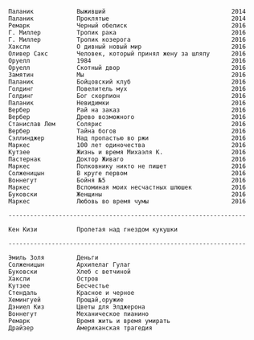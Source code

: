       Паланик            Выживший                                   2014
      Паланик            Проклятые                                  2014
      Ремарк             Черный обелиск                             2016
      Г. Миллер          Тропик рака                                2016
      Г. Миллер          Тропик козерога                            2016
      Хаксли             О дивный новый мир                         2016
      Оливер Сакс        Человек, который принял жену за шляпу      2016
      Оруелл             1984                                       2016
      Оруелл             Скотный двор                               2016
      Замятин            Мы                                         2016
      Паланик            Бойцовский клуб                            2016
      Голдинг            Повелитель мух                             2016
      Голдинг            Бог скорпион                               2016
      Паланик            Невидимки                                  2016
      Вербер             Рай на заказ                               2016
      Вербер             Древо возможного                           2016
      Станислав Лем      Солярис                                    2016
      Вербер             Тайна богов                                2016
      Сэллинджер         Над пропастью во ржи                       2016
      Маркес             100 лет одиночества                        2016
      Кутзее             Жизнь и время Михаэля К.                   2016
      Пастернак          Доктор Живаго                              2016
      Маркес             Полковнику никто не пишет                  2016
      Солженицын         В круге первом                             2016
      Воннегут           Бойня №5                                   2016
      Маркес             Вспоминая моих несчастных шлюшек           2016
      Буковски           Женщины                                    2016
      Маркес             Любовь во время чумы                       2016

      ------------------------------------------------------------------

      Кен Кизи           Пролетая над гнездом кукушки

      ------------------------------------------------------------------

      Эмиль Золя         Деньги                                     
      Солженицын         Архипелаг Гулаг                            
      Буковски           Хлеб с ветчиной                            
      Хаксли             Остров                                     
      Кутзее             Бесчестье                                  
      Стендаль           Красное и черное
      Хемингуей          Прощай,оружие                              
      Дэниел Киз         Цветы для Элджерона                        
      Воннегут           Механическое пианино                       
      Ремарк             Время жить и время умирать                 
      Драйзер            Американская трагедия   